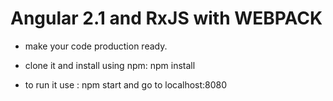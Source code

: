 # Angular 2.1 and RxJS with WEBPACK
- make your code production ready.

- clone it and install using npm:
  npm install 
- to run it use : npm start
and go to localhost:8080
